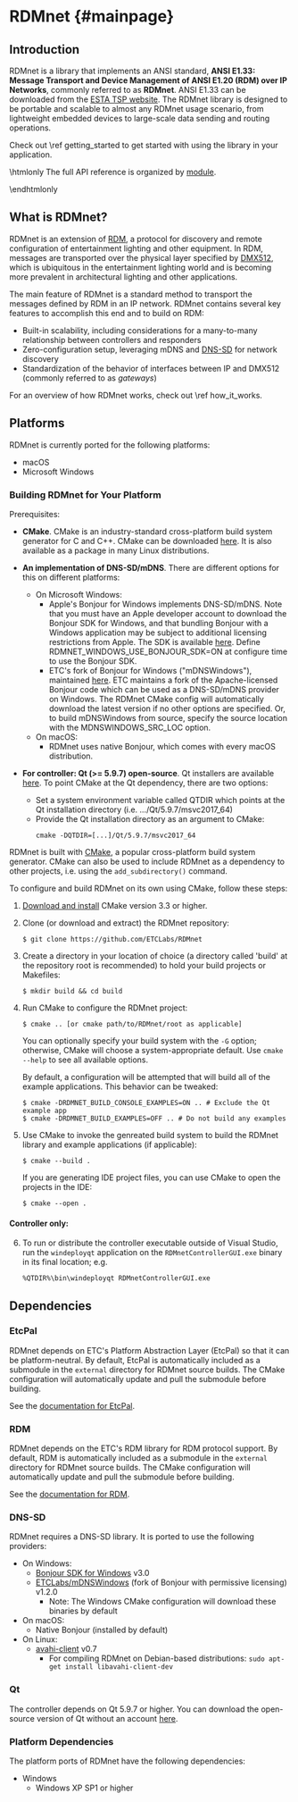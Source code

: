# RDMnet                                                            {#mainpage}

## Introduction

RDMnet is a library that implements an ANSI standard, **ANSI E1.33: Message
Transport and Device Management of ANSI E1.20 (RDM) over IP Networks**,
commonly referred to as **RDMnet**. ANSI E1.33 can be downloaded from the
[ESTA TSP website](https://tsp.esta.org/tsp/documents/published_docs.php).
The RDMnet library is designed to be portable and scalable to almost any RDMnet
usage scenario, from lightweight embedded devices to large-scale data sending
and routing operations.

Check out \ref getting_started to get started with using the library in your
application.

\htmlonly
The full API reference is organized by <a href="modules.html">module</a>.

\endhtmlonly
## What is RDMnet?

RDMnet is an extension of [RDM](http://www.rdmprotocol.org), a protocol for
discovery and remote configuration of entertainment lighting and other
equipment. In RDM, messages are transported over the physical layer specified
by [DMX512](https://en.wikipedia.org/wiki/DMX512), which is ubiquitous in the
entertainment lighting world and is becoming more prevalent in architectural
lighting and other applications.

The main feature of RDMnet is a standard method to transport the messages
defined by RDM in an IP network. RDMnet contains several key features to
accomplish this end and to build on RDM:

* Built-in scalability, including considerations for a many-to-many
  relationship between controllers and responders
* Zero-configuration setup, leveraging mDNS and [DNS-SD](http://www.dns-sd.org/)
  for network discovery
* Standardization of the behavior of interfaces between IP and DMX512 (commonly
  referred to as *gateways*)

For an overview of how RDMnet works, check out \ref how_it_works.

## Platforms

RDMnet is currently ported for the following platforms:
* macOS
* Microsoft Windows

### Building RDMnet for Your Platform

Prerequisites:

* **CMake**. CMake is an industry-standard cross-platform build system
  generator for C and C++. CMake can be downloaded
  [here](https://cmake.org/download). It is also available as a package in many
  Linux distributions.

* **An implementation of DNS-SD/mDNS**.
  There are different options for this on different platforms:
  + On Microsoft Windows:
    - Apple's Bonjour for Windows implements DNS-SD/mDNS. Note that you must
      have an Apple developer account to download the Bonjour SDK for Windows,
      and that bundling Bonjour with a Windows application may be subject to
      additional licensing restrictions from Apple. The SDK is available
      [here](https://developer.apple.com/bonjour/). Define
      RDMNET_WINDOWS_USE_BONJOUR_SDK=ON at configure time to use the Bonjour SDK.
    - ETC's fork of Bonjour for Windows ("mDNSWindows"), maintained
      [here](https://github.com/ETCLabs/mDNSWindows). ETC maintains a fork of the
      Apache-licensed Bonjour code which can be used as a DNS-SD/mDNS provider on
      Windows. The RDMnet CMake config will automatically download the latest
      version if no other options are specified. Or, to build mDNSWindows from
      source, specify the source location with the MDNSWINDOWS_SRC_LOC option.
  + On macOS:
    - RDMnet uses native Bonjour, which comes with every macOS distribution.

* **For controller: Qt (>= 5.9.7) open-source**.  Qt installers are available
  [here](https://www.qt.io/download). To point CMake at the Qt dependency,
  there are two options:
  + Set a system environment variable called QTDIR which points at the Qt
    installation directory (i.e. .../Qt/5.9.7/msvc2017_64)
  + Provide the Qt installation directory as an argument to CMake:
    ```
    cmake -DQTDIR=[...]/Qt/5.9.7/msvc2017_64
    ```

RDMnet is built with [CMake](https://cmake.org), a popular cross-platform build
system generator. CMake can also be used to include RDMnet as a dependency to
other projects, i.e. using the `add_subdirectory()` command.

To configure and build RDMnet on its own using CMake, follow these steps:

1. [Download and install](https://cmake.org/download/) CMake version 3.3 or
   higher.
2. Clone (or download and extract) the RDMnet repository:
   ```
   $ git clone https://github.com/ETCLabs/RDMnet
   ```
3. Create a directory in your location of choice (a directory called 'build' at
   the repository root is recommended) to hold your build projects or
   Makefiles:
   ```
   $ mkdir build && cd build
   ```
4. Run CMake to configure the RDMnet project:
   ```
   $ cmake .. [or cmake path/to/RDMnet/root as applicable]
   ```
   You can optionally specify your build system with the `-G` option;
   otherwise, CMake will choose a system-appropriate default. Use `cmake --help`
   to see all available options.

   By default, a configuration will be attempted that will build all of the
   example applications. This behavior can be tweaked:
   ```
   $ cmake -DRDMNET_BUILD_CONSOLE_EXAMPLES=ON .. # Exclude the Qt example app
   $ cmake -DRDMNET_BUILD_EXAMPLES=OFF .. # Do not build any examples
   ```
5. Use CMake to invoke the genreated build system to build the RDMnet library
   and example applications (if applicable):
   ```
   $ cmake --build .
   ```
   If you are generating IDE project files, you can use CMake to open the
   projects in the IDE:
   ```
   $ cmake --open .
   ```

#### Controller only:

6. To run or distribute the controller executable outside of Visual Studio, run
   the `windeployqt` application on the `RDMnetControllerGUI.exe` binary in its
   final location; e.g.
   ```
   %QTDIR%\bin\windeployqt RDMnetControllerGUI.exe
   ```

## Dependencies

### EtcPal

RDMnet depends on ETC's Platform Abstraction Layer (EtcPal) so that it can be 
platform-neutral. By default, EtcPal is automatically included as a submodule
in the `external` directory for RDMnet source builds. The CMake configuration
will automatically update and pull the submodule before building.

See the [documentation for EtcPal](https://etclabs.github.io/EtcPal).

### RDM

RDMnet depends on the ETC's RDM library for RDM protocol support. By default,
RDM is automatically included as a submodule in the `external` directory for
RDMnet source builds. The CMake configuration will automatically update and
pull the submodule before building.

See the [documentation for RDM](https://etclabs.github.io/RDM).

### DNS-SD

RDMnet requires a DNS-SD library. It is ported to use the following providers:
- On Windows:
  + [Bonjour SDK for Windows](https://developer.apple.com/bonjour/) v3.0
  + [ETCLabs/mDNSWindows](https://github.com/ETCLabs/mDNSWindows) (fork of
    Bonjour with permissive licensing) v1.2.0
    * Note: The Windows CMake configuration will download these binaries by
      default
- On macOS:
  + Native Bonjour (installed by default)
- On Linux:
  + [avahi-client](https://www.avahi.org/) v0.7
    * For compiling RDMnet on Debian-based distributions:
      `sudo apt-get install libavahi-client-dev`

### Qt

The controller depends on Qt 5.9.7 or higher. You can download the open-source
version of Qt without an account [here](https://www.qt.io/download).

### Platform Dependencies

The platform ports of RDMnet have the following dependencies:
* Windows
  + Windows XP SP1 or higher

